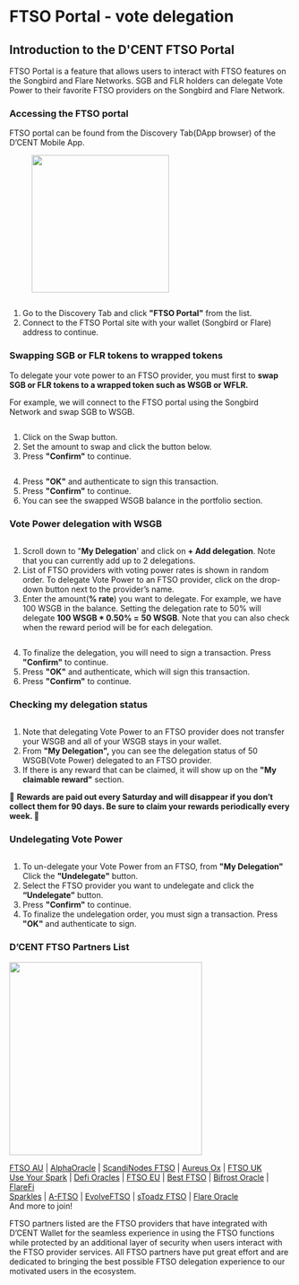 # FTSO Portal - vote delegation

## Introduction to the D'CENT FTSO Portal

FTSO Portal is a feature that allows users to interact with FTSO features on the Songbird and Flare Networks. SGB and FLR ​​holders can delegate Vote Power to their favorite FTSO providers on the Songbird and Flare Network.

### Accessing the FTSO portal <a href="#id-9a62" id="id-9a62"></a>

FTSO portal can be found from the Discovery Tab(DApp browser) of the D’CENT Mobile App.

<div align="left">

<figure><img src="../.gitbook/assets/FTSO-eng.gif" alt="" width="245"><figcaption></figcaption></figure>

</div>

<div align="left">

<img src="../.gitbook/assets/FTSO-eng01.png" alt="">

</div>

1. Go to the Discovery Tab and click **"FTSO Portal"** from the list.
2. Connect to the FTSO Portal site with your wallet (Songbird or Flare) address to continue.

### Swapping SGB or FLR tokens to wrapped tokens

To delegate your vote power to an FTSO provider, you must first to **swap SGB or FLR tokens to a wrapped token such as WSGB or WFLR.**

For example, we will connect to the FTSO portal using the Songbird Network and swap SGB to WSGB.

<div align="left">

<img src="../.gitbook/assets/FTSO-eng02.png" alt="">

</div>

1. Click on the Swap button.
2. Set the amount to swap and click the button below.
3. Press **"Confirm"** to continue.

<div align="left">

<img src="../.gitbook/assets/FTSO-eng03.png" alt="">

</div>

4. Press **"OK"** and authenticate to sign this transaction.
5. Press **"Confirm"** to continue.
6. You can see the swapped WSGB balance in the portfolio section.

### Vote Power delegation with WSGB <a href="#id-49a0" id="id-49a0"></a>

<div align="left">

<img src="../.gitbook/assets/FTSO-eng04.png" alt="">

</div>

1. Scroll down to "**My Delegation**' and click on **+ Add delegation**. Note that you can currently add up to 2 delegations.
2. List of FTSO providers with voting power rates is shown in random order. To delegate Vote Power to an FTSO provider, click on the drop-down button next to the provider’s name.
3. Enter the amount(**% rate**) you want to delegate. For example, we have 100 WSGB in the balance. Setting the delegation rate to 50% will delegate **100 WSGB \* 0.50% =** **50 WSGB**. Note that you can also check when the reward period will be for each delegation.

<div align="left">

<img src="../.gitbook/assets/FTSO-eng05.png" alt="">

</div>

4. To finalize the delegation, you will need to sign a transaction. Press **"Confirm"** to continue.
5. Press **"OK"** and authenticate, which will sign this transaction.
6. Press **"Confirm"** to continue.

### Checking my delegation status <a href="#id-64b3" id="id-64b3"></a>

<div align="left">

<img src="../.gitbook/assets/FTSO-eng06.png" alt="">

</div>

1. Note that delegating Vote Power to an FTSO provider does not transfer your WSGB and all of your WSGB stays in your wallet.
2. From **"My Delegation",** you can see the delegation status of 50 WSGB(Vote Power) delegated to an FTSO provider.
3. If there is any reward that can be claimed, it will show up on the **"My claimable reward"** section.

🚨 **Rewards are paid out every Saturday and will disappear if you don’t collect them for 90 days. Be sure to claim your rewards periodically every week. 🚨**

### Undelegating Vote Power <a href="#id-5a41" id="id-5a41"></a>

<div align="left">

<img src="../.gitbook/assets/FTSO-eng07.png" alt="">

</div>

1. To un-delegate your Vote Power from an FTSO, from **"My Delegation"** Click the **"Undelegate"** button.
2. Select the FTSO provider you want to undelegate and click the **“Undelegate”** button.
3. Press **"Confirm"** to continue.
4. To finalize the undelegation order, you must sign a transaction. Press **"OK"** and authenticate to sign.

### D’CENT FTSO Partners List <a href="#ce1a" id="ce1a"></a>

<div align="left">

<img src="../.gitbook/assets/FTSO-eng08.png" alt="" width="344">

</div>

[FTSO AU](https://www.ftso.com.au/) | [AlphaOracle](https://www.alphaoracle.io/) | [ScandiNodes FTSO](https://ftso.scandinodes.com/) | [Aureus Ox](https://aureusox.com/) | [FTSO UK](https://www.ftso.uk/)\
[Use Your Spark](https://www.useyourspark.com/) | [Defi Oracles](https://defioracles.org/) | [FTSO EU](https://www.ftso.eu/) | [Best FTSO](https://bestftso.xyz/) | [Bifrost Oracle](https://towolabs.com/) | [FlareFi](https://flarefi.tech)\
[Sparkles](https://sparklesnft.com/) | [A-FTSO](https://ftso.alexdupre.com/) | [EvolveFTSO](https://evolveftso.com/) | [sToadz FTSO](https://xtoadz.xyz/signal-provider) | [Flare Oracle](https://flareoracle.io/) \
And more to join!

FTSO partners listed are the FTSO providers that have integrated with D’CENT Wallet for the seamless experience in using the FTSO functions while protected by an additional layer of security when users interact with the FTSO provider services. All FTSO partners have put great effort and are dedicated to bringing the best possible FTSO delegation experience to our motivated users in the ecosystem.

